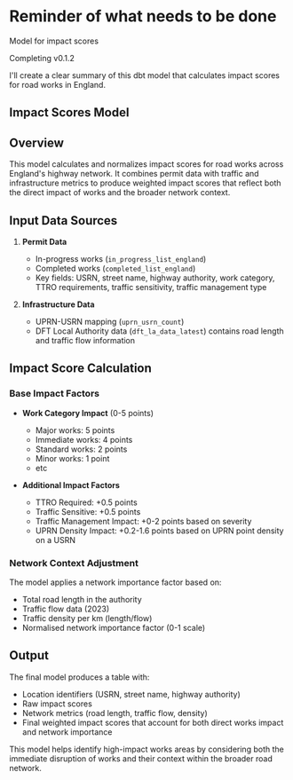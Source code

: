 # Reminder of what needs to be done

Model for impact scores

Completing v0.1.2

I'll create a clear summary of this dbt model that calculates impact scores for road works in England.

## Impact Scores Model

## Overview
This model calculates and normalizes impact scores for road works across England's highway network. It combines permit data with traffic and infrastructure metrics to produce weighted impact scores that reflect both the direct impact of works and the broader network context.

## Input Data Sources
1. **Permit Data**
   - In-progress works (`in_progress_list_england`)
   - Completed works (`completed_list_england`)
   - Key fields: USRN, street name, highway authority, work category, TTRO requirements, traffic sensitivity, traffic management type

2. **Infrastructure Data**
   - UPRN-USRN mapping (`uprn_usrn_count`)
   - DFT Local Authority data (`dft_la_data_latest`) contains road length and traffic flow information

## Impact Score Calculation

### Base Impact Factors
- **Work Category Impact** (0-5 points)
  - Major works: 5 points
  - Immediate works: 4 points
  - Standard works: 2 points
  - Minor works: 1 point
  - etc

- **Additional Impact Factors**
  - TTRO Required: +0.5 points
  - Traffic Sensitive: +0.5 points
  - Traffic Management Impact: +0-2 points based on severity
  - UPRN Density Impact: +0.2-1.6 points based on UPRN point density on a USRN

### Network Context Adjustment
The model applies a network importance factor based on:
- Total road length in the authority
- Traffic flow data (2023)
- Traffic density per km (length/flow)
- Normalised network importance factor (0-1 scale)

## Output
The final model produces a table with:
- Location identifiers (USRN, street name, highway authority)
- Raw impact scores
- Network metrics (road length, traffic flow, density)
- Final weighted impact scores that account for both direct works impact and network importance

This model helps identify high-impact works areas by considering both the immediate disruption of works and their context within the broader road network.
